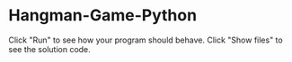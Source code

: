 # Hangman-Game-Python
Click "Run" to see how your program should behave. Click "Show files" to see the solution code.
